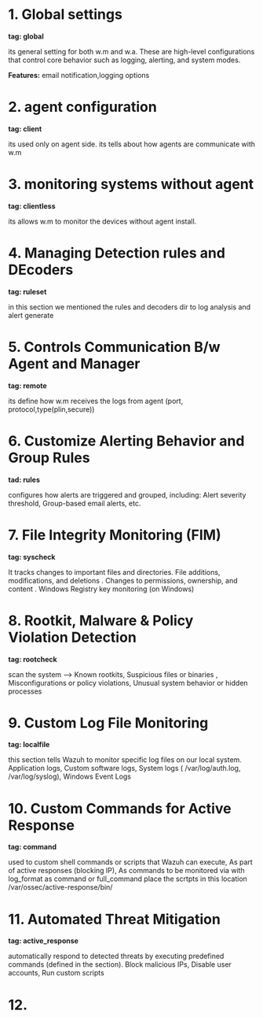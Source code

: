 
# 1. Global settings
 **tag: global**
 
 its general setting for both w.m and w.a. These are high-level configurations that control core behavior such as logging, alerting, and system modes.
 
**Features:**
 email notification,logging options

 # 2. agent configuration
**tag: client** 

its used only on agent side. its tells about how agents are communicate with w.m

# 3. monitoring systems without agent 
**tag: clientless** 

its allows w.m to monitor the devices without agent install.

# 4. Managing Detection rules and DEcoders
**tag: ruleset** 

in this section we mentioned the rules and decoders dir to log analysis and alert generate

# 5. Controls Communication B/w Agent and Manager
**tag: remote**

its define how w.m receives the logs from agent (port, protocol,type(plin,secure))
# 6. Customize Alerting Behavior and Group Rules
**tad: rules**

configures how alerts are triggered and grouped, including: Alert severity threshold, Group-based email alerts, etc.
# 7. File Integrity Monitoring (FIM)
**tag: syscheck**

It tracks changes to important files and directories. File additions, modifications, and deletions . Changes to permissions, ownership, and content . Windows Registry key monitoring (on Windows)
# 8. Rootkit, Malware & Policy Violation Detection
**tag: rootcheck**

scan the system --> Known rootkits, Suspicious files or binaries , Misconfigurations or policy violations, Unusual system behavior or hidden processes
# 9. Custom Log File Monitoring
**tag: localfile**

this section tells Wazuh to monitor specific log files on our local system. Application logs, Custom software logs, System logs ( /var/log/auth.log, /var/log/syslog), Windows Event Logs 
# 10. Custom Commands for Active Response
**tag: command**

used to custom shell commands or scripts that Wazuh can execute, As part of active responses (blocking IP), As commands to be monitored via **<localfile>** with log_format as command or full_command
place the scrtpts in this location /var/ossec/active-response/bin/

# 11. Automated Threat Mitigation
**tag: active_response**

 automatically respond to detected threats by executing predefined commands (defined in the **<command>** section). Block malicious IPs, Disable user accounts, Run custom scripts

 # 12. 


